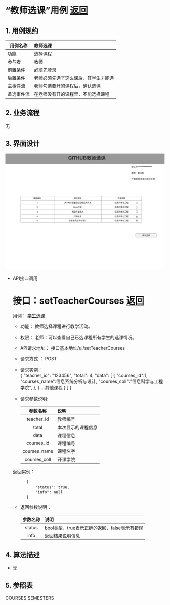 <!-- markdownlint-disable MD033-->
<!-- 禁止MD033类型的警告 https://www.npmjs.com/package/markdownlint -->

# “教师选课”用例 [返回](../README.md)
## 1. 用例规约

|用例名称|教师选课|
|-------|:-------------|
|功能|选择课程|
|参与者|教师|
|前置条件|必须先登录|
|后置条件|老师必须先选了这么课后，其学生才能选|
|主事件流|老师勾选要开的课程后，确认选课|
|备选事件流|在老师没有开的课程里，不能选择课程|

## 2. 业务流程
无

## 3. 界面设计
 ![](教师选课.png)
- API接口调用
    
    # 接口：setTeacherCourses  [返回](../README.md)
    用例： [学生选课](../用例/教师选课.md)
    
    - 功能：
        教师选择课程进行教学活动。
        
    - 权限：
        老师：可以查看自己已选课程所有学生的选课情况。
        
    - API请求地址： 
        接口基本地址/ui/setTeacherCourses
    
    - 请求方式 ：
        POST
     
    - 请求实例：  
            { 
                "teacher_id": "123456",
                "total": 4,
                "data": [
                    {
                    "courses_id":1,
                    "courses_name":信息系统分析与设计, 
                    "courses_coll":"信息科学与工程学院",
                    }, 
                    {
                    ...其他课程
                    }
                ] 
            }
    
    - 请求参数说明:       
     
      |参数名称|说明|
      |:---------:|:--------------------------------------------------------|      
      |teacher_id|教师编号|
      |total|本次显示的课程信息|
      |data|课程信息|
      |courses_id|课程编号|
      |courses_name|课程名字|
      |courses_coll|开课学院| 
      
      
     
    返回实例：
    
            {         
                "status": true,
                "info": null
            }
    
    - 返回参数说明：    
     
      |参数名称|说明|
      |:---------:|:--------------------------------------------------------|      
      |status|bool类型，true表示正确的返回，false表示有错误|
      |info|返回结果说明信息|
    
    


## 4. 算法描述 
   - 无
## 5. 参照表
COURSES
SEMESTERS


